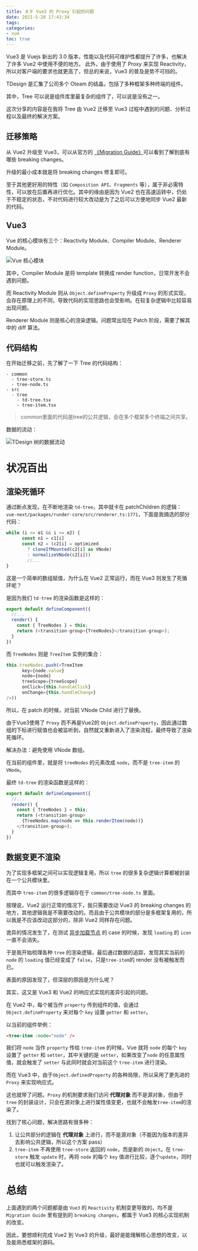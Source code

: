 ```yaml
---
title: 关于 Vue3 的 Proxy 引起的问题
date: 2021-5-28 17:43:34
tags:
categories:
- vue
toc: true
---
```


Vue3 是 Vuejs 新出的 3.0 版本，性能以及代码可维护性都提升了许多，也解决了许多 Vue2 中使用不便的地方。
此外，由于使用了 Proxy 来实现 Reactivity，所以对客户端的要求也就更高了，但总的来说，Vue3 的普及是势不可挡的。

TDesign 是汇集了公司多个 Oteam 的结晶，包括了多种框架多种终端的组件。

其中，Tree 可以说是组件库里最复杂的组件了，可以说是没有之一。

这次分享的内容是在我将 Tree 由 Vue2 迁移至 Vue3 过程中遇到的问题、分析过程以及最终的解决方案。

<!-- more -->

## 迁移策略

从 Vue2 升级至 Vue3，可以从官方的 [《Migration Guide》](https://v3.vuejs.org/guide/migration/introduction.html)可以看到了解到底有哪些 breaking changes。

升级的最小成本就是将 breaking changes 修复即可。

至于其他更好用的特性（如 `Composition API`、`Fragments` 等），属于非必需特性，可以放在后置再进行优化。其中的缘由是因为 Vue2 也在高速运转中，仍处于不稳定的状态，不对代码进行较大改动是为了之后可以方便地同步 Vue2 最新的代码。

## Vue3

Vue 的核心模块有三个：Reactivity Module、Compiler Module、Renderer Module。

![Vue 核心模块](/blog/images/vue3/vue-core-modules.png)

其中，Compiler Module 是将 template 转换成 render function，日常开发不会遇到问题。

而 Reactivity Module 则从 `Object.defineProperty` 升级成 `Proxy` 的形式实现，会存在原理上的不同，导致代码的实现思路也会受影响。在较复杂逻辑中比较容易出现问题。

Renderer Module 则是核心的渲染逻辑。问题常出现在 Patch 阶段，需要了解其中的 diff 算法。

## 代码结构

在开始迁移之前，先了解了一下 Tree 的代码结构：
```
- common
  - tree-store.ts
  - tree-node.ts
- src
  - tree
    - td-tree.tsx
    - tree-item.tsx
```
> common里面的代码是tree的公共逻辑，会在多个框架多个终端之间共享。

数据的流动：

![TDesign 树的数据流动](/blog/images/vue3/tree-data-flow.png)

# 状况百出
## 渲染死循环

通过断点发现，在不断地渲染 `td-tree`，其中就卡在 patchChildren 的逻辑：`vue-next/packages/runder-core/src/renderer.ts:1771`，下面是我摘选的部分代码：

```js
while (i <= e1 && i <= e2) {
      const n1 = c1[i]
      const n2 = (c2[i] = optimized
        ? cloneIfMounted(c2[i] as VNode)
        : normalizeVNode(c2[i]))
		//...
}
```
这是一个简单的数组赋值，为什么在 Vue2 正常运行，而在 Vue3 则发生了死循环呢？

是因为我们 `td-tree` 的渲染函数是这样的：

```js
export default defineComponent({
  //...
  render() {
    const { TreeNodes } = this;
    return (<transition-group>{TreeNodes}</transition-group>);
  }	
})
```
而 `TreeNodes` 则是 `TreeItem` 实例的集合：

```js
this.treeNodes.push(<TreeItem
      key={node.value}
      node={node}
      treeScope={treeScope}
      onClick={this.handleClick}
      onChange={this.handleChange}
/>))
```

所以，在 patch 的时候，对当前 VNode Child 进行了替换。

由于Vue3使用了 `Proxy` 而不再是Vue2的 `Object.defineProperty`，因此通过数组的下标进行赋值也会被监听到，自然就又重新进入了渲染流程，最终导致了渲染死循环。

解决办法：避免使用 VNode 数组。

在当前的组件里，就是将 `treeNodes` 的元素改成 `node`，而不是 `tree-item` 的 `VNode`。

最终 `td-tree` 的渲染函数是这样的：

```js
export default defineComponent({
  //...
  render() {
    const { TreeNodes } = this;
    return (<transition-group>
      {TreeNodes.map(node => this.renderItem(node))}
    </transition-group>);
  }	
})
```

## 数据变更不渲染

为了实现多框架之间可以实现逻辑复用，所以 `tree` 的很多复杂逻辑计算都被封装在一个公共模块里。

而其中 `tree-item` 的很多逻辑存在于 `common/tree-node.ts` 里面。

按理说，Vue2 运行正常的情况下，我只需要改动 Vue3 的 breaking changes 的地方，其他逻辑我是不需要改动的。而且由于公共模块的部分是多框架复用的，所以我是不应该改动这部分的，除非 Vue2 同样存在问题。

诡异的情况发生了，在测试 [异步加载节点](http://tdesign.woa.com/vue/components/tree#18-%E5%BC%82%E6%AD%A5%E5%8A%A0%E8%BD%BD%E8%8A%82%E7%82%B9) 的 case 的时候，发现 `loading` 的 `icon` 一直不会消失。

于是我开始梳理各种 `tree` 的渲染逻辑，最后通过数据的追踪，发现其实当前的 `node` 的 `loading` 值已经变成了 `false`，只是`tree-item`的 render 没有被触发而已。

表面的原因发现了，但深层的原因是为什么呢？

其实，这又是 Vue3 和 Vue2 的响应式实现的差异引起的问题。

在 Vue2 中，每个被当作 `property` 传到组件的值，会通过 `Object.defineProperty` 来对每个 `key` 设置 `getter` 和 `setter`。

以当前的组件举例：

```html
<tree-item :node="node" />
```

我们将 `node` 当作 `property` 传给 `tree-item` 的时候，Vue 就将 `node` 的每个 `key` 设置了 `getter` 和 `setter`，其中关键的是 `setter`，如果改变了`node` 的任意属性值，就会触发了 `setter` 与此同时就会对当前这个 `tree-item` 进行渲染。

而在 Vue3 中，由于`Object.definedProperty` 的各种局限，所以采用了更先进的 `Proxy` 来实现响应式。

这也就带了问题。`Proxy` 的机制要求我们访问 **代理对象** 而不是源对象，但由于 `tree` 的封装设计，只会在源对象上进行属性值变更，也就不会触发`tree-item`的渲染了。

找到了核心问题，解决思路有很多种：

1. 让公共部分的逻辑在 **代理对象** 上进行，而不是源对象（不能因为版本的差异去影响公共逻辑，所以这个方案 pass）
2. `tree-item` 不再使用 `tree-store` 返回的 `node`，而是新的 `Object`。在 `tree-store` 触发 `update` 时，再将 `node` 的每个 `key` 值进行比较，逐个`update`，同时也就可以触发渲染了。

# 总结

上面遇到的两个问题都是由 `Vue3` 的 `Reactivity` 机制变更导致的，均不是 `Migration Guide` 里有提到的 `breaking changes`，都属于 Vue3 的核心实现机制的改变。

因此，要想顺利完成 Vue2 到 Vue3 的升级，最好是能理解核心思想的改变，以及能熟悉框架的源码。